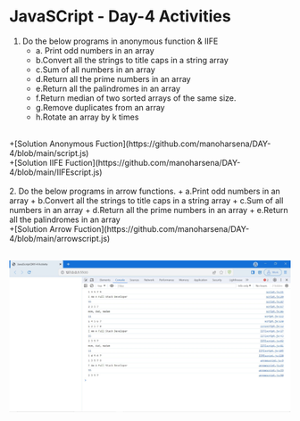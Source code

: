 
# JavaSCript - Day-4 Activities

1. Do the below programs in anonymous function & IIFE
    + a. Print odd numbers in an array
    + b.Convert all the strings to title caps in a string array
    + c.Sum of all numbers in an array
    + d.Return all the prime numbers in an array
    + e.Return all the palindromes in an array
    + f.Return median of two sorted arrays of the same size.
    + g.Remove duplicates from an array
    + h.Rotate an array by k times
<br>
+[Solution Anonymous Fuction](https://github.com/manoharsena/DAY-4/blob/main/script.js)
<br>
+[Solution IIFE Fuction](https://github.com/manoharsena/DAY-4/blob/main/IIFEscript.js)
<br>
<br>
2. Do the below programs in arrow functions.
    + a.Print odd numbers in an array
    + b.Convert all the strings to title caps in a string array
    + c.Sum of all numbers in an array
    + d.Return all the prime numbers in an array
    + e.Return all the palindromes in an array
<br>
+[Solution Arrow Fuction](https://github.com/manoharsena/DAY-4/blob/main/arrowscript.js)
<br><br>

![Output Screenshot](<Output Screenshot.JPG>)